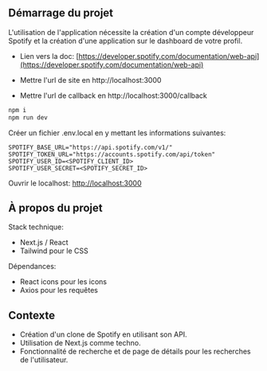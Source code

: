 ## Démarrage du projet

L'utilisation de l'application nécessite la création d'un compte développeur Spotify et la création d'une application sur le dashboard de votre profil.

- Lien vers la doc: [https://developer.spotify.com/documentation/web-api](https://developer.spotify.com/documentation/web-api)

- Mettre l'url de site en http://localhost:3000
- Mettre l'url de callback en http://localhost:3000/callback

```bash
npm i
npm run dev
```

Créer un fichier .env.local en y mettant les informations suivantes:

```
SPOTIFY_BASE_URL="https://api.spotify.com/v1/"
SPOTIFY_TOKEN_URL="https://accounts.spotify.com/api/token"
SPOTIFY_USER_ID=<SPOTIFY_CLIENT_ID>
SPOTIFY_USER_SECRET=<SPOTIFY_SECRET_ID>
```

Ouvrir le localhost: [http://localhost:3000](http://localhost:3000)

## À propos du projet

Stack technique:

- Next.js / React
- Tailwind pour le CSS

Dépendances:

- React icons pour les icons
- Axios pour les requêtes

## Contexte

- Création d'un clone de Spotify en utilisant son API.
- Utilisation de Next.js comme techno.
- Fonctionnalité de recherche et de page de détails pour les recherches de l'utilisateur.

```

```
